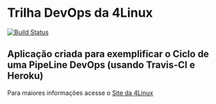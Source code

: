 # Trilha DevOps da 4Linux

<!-- Altere a Flag abaixo com sua URL do Travis -->
[![Build Status](https://travis-ci.com/anapmendes/DevOpsLab-HelloWorld.svg?branch=master)](https://travis-ci.com/anapmendes/DevOpsLab-HelloWorld)

## Aplicação criada para exemplificar o Ciclo de uma PipeLine DevOps (usando Travis-CI e Heroku)


Para maiores informações acesse o [Site da 4Linux](https://www.4linux.com.br/cursos/devops)
